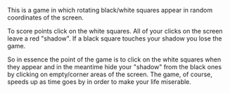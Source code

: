 This is a game in which rotating black/white squares appear in random coordinates of the screen.

To score points click on the white squares. All of your clicks on the screen leave a red "shadow". If a black square touches your shadow you lose the game.

So in essence the point of the game is to click on the white squares when they appear and in the meantime hide your "shadow" from the black ones by clicking on empty/corner areas of the screen. The game, of course, speeds up as time goes by in order to make your life miserable.                                                   

